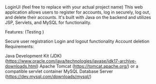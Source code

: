 LoginUI (feel free to replace with your actual project name)
This web application allows users to register for accounts, log in securely, log out, and delete their accounts. It's built with Java on the backend and utilizes JSP, Servlets, and MySQL for functionality.

Features: (Testing )

Secure user registration
Login and logout functionality
Account deletion
Requirements:

Java Development Kit (JDK) (https://www.oracle.com/java/technologies/javase/jdk17-archive-downloads.html)
Apache Tomcat (https://tomcat.apache.org/) or a compatible servlet container
MySQL Database Server (https://dev.mysql.com/downloads/mysql/)
